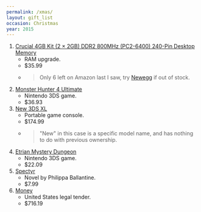 ```yaml
---
permalink: /xmas/
layout: gift_list
occasion: Christmas
year: 2015
---
```


1. [Crucial 4GB Kit (2 × 2GB) DDR2 800MHz (PC2-6400) 240-Pin Desktop Memory](http://www.amazon.com/Crucial-PC2-6400-Unbuffered-CT2KIT25664AA800-CT2CP25664AA800/dp/B0011A4UZE/)
   + RAM upgrade.
   + $35.99
   + > Only 6 left on Amazon last I saw, try [Newegg](http://www.newegg.com/Product/Product.aspx?Item=N82E16820148160) if out of stock.
1. [Monster Hunter 4 Ultimate](http://www.amazon.com/dp/B00SX9UD8E/)
   + Nintendo 3DS game.
   + $36.93
1. [New 3DS XL](http://www.amazon.com/New-Nintendo-3DS-XL-Black/dp/B00S1LRX3W/)
   + Portable game console.
   + $174.99
   + > "New" in this case is a specific model name, and has nothing to do with previous ownership.
1. [Etrian Mystery Dungeon](http://www.amazon.com/Etrian-Mystery-Dungeon-Nintendo-3DS/dp/B00QLWZWMW/)
   + Nintendo 3DS game.
   + $22.09
1. [Spectyr](http://www.amazon.com/Spectyr-Book-Order-Philippa-Ballantine/dp/0441020518/)
   + Novel by Philippa Ballantine.
   + $7.99
1. [Money](https://www.bankofamerica.com/)
   + United States legal tender.
   + $716.19
